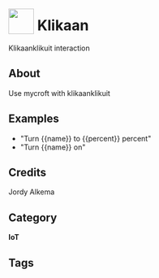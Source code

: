 # <img src="https://raw.githack.com/FortAwesome/Font-Awesome/master/svgs/solid/lightbulb.svg" card_color="#D95D39" width="50" height="50" style="vertical-align:bottom"/> Klikaan
Klikaanklikuit interaction

## About
Use mycroft with klikaanklikuit

## Examples
* "Turn {{name}} to {{percent}} percent"
* "Turn {{name}} on"

## Credits
Jordy Alkema

## Category
**IoT**

## Tags

